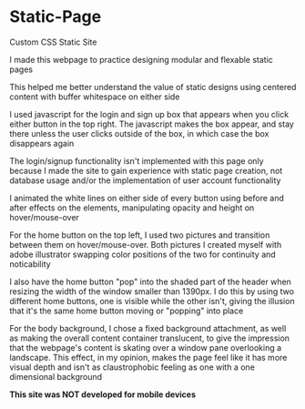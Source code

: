 # Static-Page
Custom CSS Static Site

I made this webpage to practice designing modular and flexable static pages

This helped me better understand the value of static designs using centered content with buffer whitespace on either side

I used javascript for the login and sign up box that appears when you click either button in the top right. The javascript makes the box appear, and stay there unless the user clicks outside of the box, in which case the box disappears again

The login/signup functionality isn't implemented with this page only because I made the site to gain experience with static page creation, not database usage and/or the implementation of user account functionality

I animated the white lines on either side of every button using before and after effects on the elements, manipulating opacity and height on hover/mouse-over

For the home button on the top left, I used two pictures and transition between them on hover/mouse-over. Both pictures I created myself with adobe illustrator swapping color positions of the two for continuity and noticability

I also have the home button "pop" into the shaded part of the header when resizing the width of the window smaller than 1390px. I do this by using two different home buttons, one is visible while the other isn't, giving the illusion that it's the same home button moving or "popping" into place

For the body background, I chose a fixed background attachment, as well as making the overall content container translucent, to give the impression that the webpage's content is skating over a window pane overlooking a landscape. This effect, in my opinion, makes the page feel like it has more visual depth and isn't as claustrophobic feeling as one with a one dimensional background

**This site was NOT developed for mobile devices**
